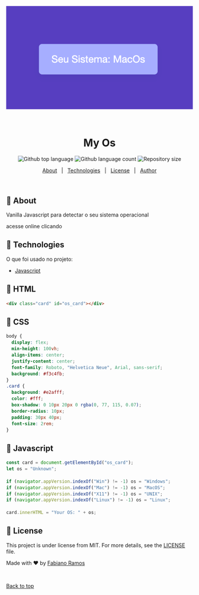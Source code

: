 <div align="center" id="top"> 
  <img src="./.github/myos.png" alt="MyOs" />

  &#xa0;

  <!-- <a href="https://myos.netlify.app">Demo</a> -->
</div>

<h1 align="center">My Os</h1>

<p align="center">
  <img alt="Github top language" src="https://img.shields.io/github/languages/top/fabramosdev/myos?color=56BEB8">

  <img alt="Github language count" src="https://img.shields.io/github/languages/count/fabramosdev/myos?color=56BEB8">

  <img alt="Repository size" src="https://img.shields.io/github/repo-size/fabramosdev/myos?color=56BEB8">

  <!-- <img alt="License" src="https://img.shields.io/github/license/fabramosdev/myos?color=56BEB8"> -->

  <!-- <img alt="Github issues" src="https://img.shields.io/github/issues/fabramosdev/myos?color=56BEB8" /> -->

  <!-- <img alt="Github forks" src="https://img.shields.io/github/forks/fabramosdev/myos?color=56BEB8" /> -->

  <!-- <img alt="Github stars" src="https://img.shields.io/github/stars/fabramosdev/myos?color=56BEB8" /> -->
</p>

<!-- Status -->

<!-- <h4 align="center"> 
	🚧  Myos 🚀 Under construction...  🚧
</h4> 

<hr> -->

<p align="center">
  <a href="#dart-about">About</a> &#xa0; | &#xa0; 
  <a href="#rocket-technologies">Technologies</a> &#xa0; | &#xa0;
  <a href="#memo-license">License</a> &#xa0; | &#xa0;
  <a href="https://github.com/fabramosdev" target="_blank">Author</a>
</p>

<br>

## :dart: About ##

Vanilla Javascript para detectar o seu sistema operacional

acesse online clicando <a href="https://myos.vercel.app/" target="_blank"></a>


## :rocket: Technologies ##

O que foi usado no projeto:

- [Javascript](https://expo.io/)

## :checkered_flag: HTML ##

```html
<div class="card" id="os_card"></div>
```

## :checkered_flag: CSS ##

```css
body {
  display: flex;
  min-height: 100vh;
  align-items: center;
  justify-content: center;
  font-family: Roboto, "Helvetica Neue", Arial, sans-serif;
  background: #f3c4fb;
}
.card {
  background: #e2afff;
  color: #fff;
  box-shadow: 0 10px 20px 0 rgba(0, 77, 115, 0.07);
  border-radius: 10px;
  padding: 30px 40px;
  font-size: 2rem;
}
```

## :checkered_flag: Javascript ##

```javascript
const card = document.getElementById("os_card");
let os = "Unknown";

if (navigator.appVersion.indexOf("Win") != -1) os = "Windows";
if (navigator.appVersion.indexOf("Mac") != -1) os = "MacOS";
if (navigator.appVersion.indexOf("X11") != -1) os = "UNIX";
if (navigator.appVersion.indexOf("Linux") != -1) os = "Linux";

card.innerHTML = "Your OS: " + os;
```

## :memo: License ##

This project is under license from MIT. For more details, see the [LICENSE](LICENSE.md) file.


Made with :heart: by <a href="https://github.com/fabramosdev" target="_blank">Fabiano Ramos</a>

&#xa0;

<a href="#top">Back to top</a>

